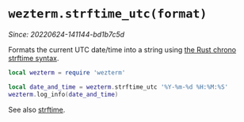 # `wezterm.strftime_utc(format)`

*Since: 20220624-141144-bd1b7c5d*

Formats the current UTC date/time into a string using [the Rust chrono
strftime syntax](https://docs.rs/chrono/0.4.19/chrono/format/strftime/index.html).

```lua
local wezterm = require 'wezterm'

local date_and_time = wezterm.strftime_utc '%Y-%m-%d %H:%M:%S'
wezterm.log_info(date_and_time)
```

See also [strftime](strftime.md).
